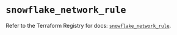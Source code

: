 # `snowflake_network_rule`

Refer to the Terraform Registry for docs: [`snowflake_network_rule`](https://registry.terraform.io/providers/snowflake-labs/snowflake/1.0.5/docs/resources/network_rule).
